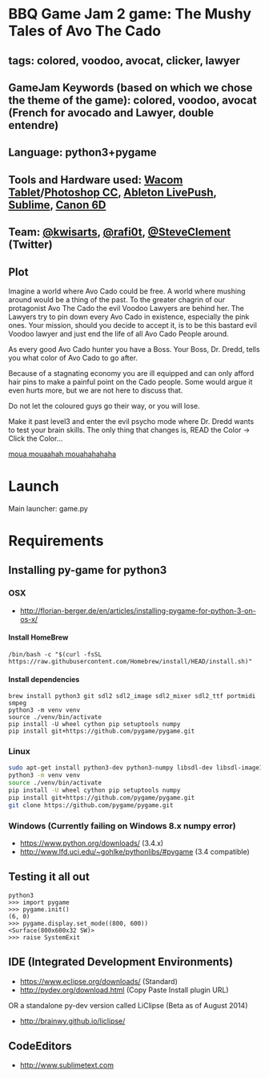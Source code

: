 # BBQ Game Jam 2 game: The Mushy Tales of Avo The Cado

## tags: colored, voodoo, avocat, clicker, lawyer

## GameJam Keywords (based on which we chose the theme of the game): colored, voodoo, avocat (French for avocado and Lawyer, double entendre)

## Language: python3+pygame

## Tools and Hardware used: <a href="https://en.wikipedia.org/wiki/Wacom_(company)#Intuos" target="_blank">Wacom </a><a href="http://www.wacom.com/en/de/creative/intuos-pro-m">Tablet</a>/<a href="https://www.adobe.com/lu_en/products/photoshop.html" target="_blank">Photoshop CC</a>, <a href="https://en.wikipedia.org/wiki/Ableton_Live" target="_blank">Ableton Live</a><a href="https://www.ableton.com/en/push/" target="_blank">Push</a>, <a href="https://en.wikipedia.org/wiki/Sublime_Text" target="_blank">Sublime</a>, <a href="https://en.wikipedia.org/wiki/Canon_EOS_6D" target="_blank">Canon 6D</a>

## Team: <a href="https://twitter.com/kwisarts" target="_blank">@kwisarts</a>, <a href="https://twitter.com/rafi0t" target="_blank">@rafi0t</a>, <a href="https://twitter.com/SteveClement" target="_blank">@SteveClement</a> (Twitter)

## Plot
Imagine a world where Avo Cado could be free. A world where mushing around would be a thing of the past.
To the greater chagrin of our protagonist Avo The Cado the evil Voodoo Lawyers are behind her.
The Lawyers try to pin down every Avo Cado in existence, especially the pink ones.
Your mission, should you decide to accept it, is to be this bastard evil Voodoo lawyer and just end the life of all Avo Cado People around.

As every good Avo Cado hunter you have a Boss. Your Boss, Dr. Dredd, tells you what color of Avo Cado to go after.

Because of a stagnating economy you are ill equipped and can only afford hair pins to make a painful point on the Cado people.
Some would argue it even hurts more, but we are not here to discuss that.

Do not let the coloured guys go their way, or you will lose.

Make it past level3 and enter the evil psycho mode where Dr. Dredd wants to test your brain skills.
The only thing that changes is, READ the Color -> Click the Color…

<a href="https://www.youtube.com/watch?v=JfUM5xHUY4M" target="_blank">moua mouaahah mouahahahaha</a>

# Launch

Main launcher: game.py

# Requirements

## Installing py-game for python3

### OSX

* http://florian-berger.de/en/articles/installing-pygame-for-python-3-on-os-x/

#### Install HomeBrew

```
/bin/bash -c "$(curl -fsSL https://raw.githubusercontent.com/Homebrew/install/HEAD/install.sh)"
```

#### Install dependencies

```
brew install python3 git sdl2 sdl2_image sdl2_mixer sdl2_ttf portmidi smpeg
python3 -m venv venv
source ./venv/bin/activate
pip install -U wheel cython pip setuptools numpy
pip install git+https://github.com/pygame/pygame.git
```

### Linux 

```bash
sudo apt-get install python3-dev python3-numpy libsdl-dev libsdl-image1.2-dev libsdl-mixer1.2-dev libsdl-ttf2.0-dev libsmpeg-dev libportmidi-dev libavformat-dev libswscale-dev libjpeg-dev libfreetype6-dev
python3 -m venv venv
source ./venv/bin/activate
pip install -U wheel cython pip setuptools numpy
pip install git+https://github.com/pygame/pygame.git
git clone https://github.com/pygame/pygame.git
```

### Windows (Currently failing on Windows 8.x numpy error)

* https://www.python.org/downloads/ (3.4.x)
* http://www.lfd.uci.edu/~gohlke/pythonlibs/#pygame (3.4 compatible)

## Testing it all out

```
python3
>>> import pygame
>>> pygame.init()
(6, 0)
>>> pygame.display.set_mode((800, 600))
<Surface(800x600x32 SW)>
>>> raise SystemExit
```

## IDE (Integrated Development Environments)

* https://www.eclipse.org/downloads/ (Standard)
* http://pydev.org/download.html (Copy Paste Install plugin URL)

OR a standalone py-dev version called LiClipse (Beta as of August 2014)

* http://brainwy.github.io/liclipse/

## CodeEditors

* http://www.sublimetext.com
